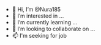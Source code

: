 - 👋 Hi, I’m @Nura185
- 👀 I’m interested in ...
- 🌱 I’m currently learning ...
- 💞️ I’m looking to collaborate on ...
- 📫 I'm seeking for job

<!---
Nura185/Nura185 is a ✨ special ✨ repository because its `README.md` (this file) appears on your GitHub profile.
You can click the Preview link to take a look at your changes.
--->
